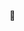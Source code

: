 

<!---
milmilmilkim/milmilmilkim is a ✨ special ✨ repository because its `README.md` (this file) appears on your GitHub profile.
You can click the Preview link to take a look at your changes.
--->
<!-- 

![KakaoTalk_Image_2022-10-14-10-21-13](https://user-images.githubusercontent.com/114050439/195740465-9323d049-a544-40e7-b227-84d402a3b2f6.png)
 -->

🦋

